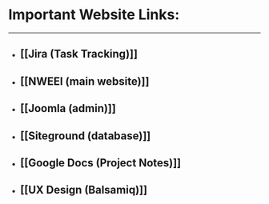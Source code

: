# Important Website Links:
---
- ## [[Jira (Task Tracking)]] 
- ## [[NWEEI (main website)]] 
- ## [[Joomla (admin)]]
- ## [[Siteground (database)]]
- ## [[Google Docs (Project Notes)]]
- ## [[UX Design (Balsamiq)]]